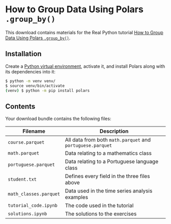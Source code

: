 # How to Group Data Using Polars `.group_by()`

This download contains materials for the Real Python tutorial [How to Group Data Using Polars `.group_by()`](https://realpython.com/polars-groupby/).

## Installation

Create a [Python virtual environment](https://realpython.com/python-virtual-environments-a-primer/), activate it, and install Polars along with its dependencies into it:

```sh
$ python -m venv venv/
$ source venv/bin/activate
(venv) $ python -m pip install polars
```

## Contents

Your download bundle contains the following files:

| Filename                  | Description                                                   |
|------------------------   |------------------------------------------------------------   |
| `course.parquet`          | All data from both `math.parquet` and `portuguese.parquet`    |
| `math.parquet`            | Data relating to a mathematics class                          |
| `portuguese.parquet`      | Data relating to a Portuguese language class                  |
| `student.txt`             | Defines every field in the three files above                  |
| `math_classes.parquet`    | Data used in the time series analysis examples                |
| `tutorial_code.ipynb`     | The code used in the tutorial                                 |
| `solutions.ipynb`         | The solutions to the exercises                                |
